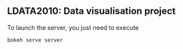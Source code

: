 LDATA2010: Data visualisation project
---

To launch the server, you just need to execute 
```bash
bokeh serve server
```